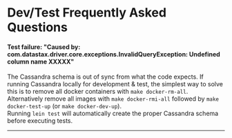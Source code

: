 # Dev/Test Frequently Asked Questions

#### Test failure: "Caused by: com.datastax.driver.core.exceptions.InvalidQueryException: Undefined column name XXXXX"
The Cassandra schema is out of sync from what the code expects.  If running
Cassandra locally for development & test, the simplest way to solve this
is to remove all docker containers with `make docker-rm-all`.  Alternatively
remove all images with `make docker-rmi-all` followed by `make docker-test-up`
(or `make docker-dev-up`).  
Running `lein test` will automatically create the proper Cassandra schema before executing tests.

---
